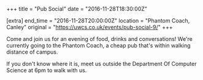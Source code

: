 +++
title = "Pub Social"
date = "2016-11-28T18:30:00Z"

[extra]
end_time = "2016-11-28T20:00:00Z"
location = "Phantom Coach, Canley"
original = "https://uwcs.co.uk/events/pub-social-9/"
+++

Come and join us for an evening of food, drinks and conversations\! We're currently going to the Phantom Coach, a cheap pub that's within walking distance of campus.

If you don't know where it is, meet us outside the Department Of Computer Science at 6pm to walk with us.

